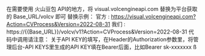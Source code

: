 在需要使用 火山豆包 API的地方，将 visual.volcengineapi.com 替换为平台获取的 Base_URL/volcv 即可
替换示例：
官方 : https://visual.volcengineapi.com?Action=CVProcess&Version=2022-08-31
我们 : https://{{Base_URL}}/volcv/v1?Action=CVProcess&Version=2022-08-31
代码中调用请注意：
关于API KEY的填写，在Header的Authorization参数里，将管理后台-API KEYS里生成的API KEY填在Bearer后面，比如Bearer sk-xxxxxxx
ß